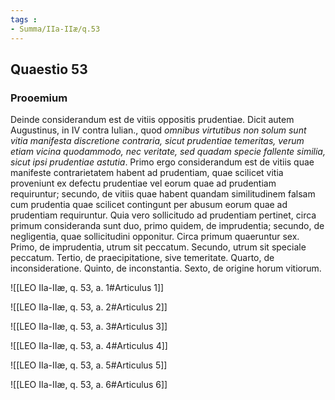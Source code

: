 ```yaml
---
tags : 
- Summa/IIa-IIæ/q.53
---
```


## Quaestio 53

### Prooemium

Deinde considerandum est de vitiis oppositis prudentiae. Dicit autem Augustinus, in IV contra Iulian., quod *omnibus virtutibus non solum sunt vitia manifesta discretione contraria, sicut prudentiae temeritas, verum etiam vicina quodammodo, nec veritate, sed quadam specie fallente similia, sicut ipsi prudentiae astutia*. Primo ergo considerandum est de vitiis quae manifeste contrarietatem habent ad prudentiam, quae scilicet vitia proveniunt ex defectu prudentiae vel eorum quae ad prudentiam requiruntur; secundo, de vitiis quae habent quandam similitudinem falsam cum prudentia quae scilicet contingunt per abusum eorum quae ad prudentiam requiruntur. Quia vero sollicitudo ad prudentiam pertinet, circa primum consideranda sunt duo, primo quidem, de imprudentia; secundo, de negligentia, quae sollicitudini opponitur. Circa primum quaeruntur sex. Primo, de imprudentia, utrum sit peccatum. Secundo, utrum sit speciale peccatum. Tertio, de praecipitatione, sive temeritate. Quarto, de inconsideratione. Quinto, de inconstantia. Sexto, de origine horum vitiorum.

![[LEO IIa-IIæ, q. 53, a. 1#Articulus 1]]

![[LEO IIa-IIæ, q. 53, a. 2#Articulus 2]]

![[LEO IIa-IIæ, q. 53, a. 3#Articulus 3]]

![[LEO IIa-IIæ, q. 53, a. 4#Articulus 4]]

![[LEO IIa-IIæ, q. 53, a. 5#Articulus 5]]

![[LEO IIa-IIæ, q. 53, a. 6#Articulus 6]]

